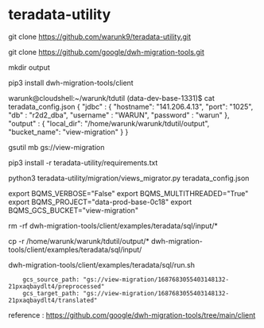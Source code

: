 # teradata-utility

git clone https://github.com/warunk9/teradata-utility.git

git clone https://github.com/google/dwh-migration-tools.git

mkdir output

pip3 install dwh-migration-tools/client


warunk@cloudshell:~/warunk/tdutil (data-dev-base-1331)$ cat teradata_config.json
{
"jdbc" : {
"hostname": "141.206.4.13",
"port": "1025",
"db" : "r2d2_dba",
"username" : "WARUN",
"password" : "warun"
},
"output" : {
"local_dir": "/home/warunk/warunk/tdutil/output",
"bucket_name": "view-migration"
}
}

gsutil mb gs://view-migration

pip3 install -r teradata-utility/requirements.txt

python3 teradata-utility/migration/views_migrator.py teradata_config.json


export BQMS_VERBOSE="False"
export BQMS_MULTITHREADED="True"
export BQMS_PROJECT="data-prod-base-0c18"
export BQMS_GCS_BUCKET="view-migration"

rm -rf dwh-migration-tools/client/examples/teradata/sql/input/*

cp -r /home/warunk/warunk/tdutil/output/* dwh-migration-tools/client/examples/teradata/sql/input/

dwh-migration-tools/client/examples/teradata/sql/run.sh

        gcs_source_path: "gs://view-migration/1687683055403148132-21pxaqbaydlt4/preprocessed"
        gcs_target_path: "gs://view-migration/1687683055403148132-21pxaqbaydlt4/translated"

reference : https://github.com/google/dwh-migration-tools/tree/main/client

